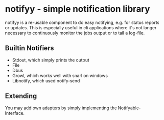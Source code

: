 notifyy - simple notification library
=====

notifyy is a re-usable component to do easy notifying, e.g. for status reports or updates.
This is especially useful in cli applications where it's not longer necessary to continuously monitor the jobs output or to tail a log-file.

Builtin Notifiers
-----

- Stdout, which simply prints the output
- File
- Dbus
- Growl, which works well with snarl on windows
- Libnotify, which used notify-send

Extending
-----
You may add own adapters by simply implementing the Notifyable-Interface.